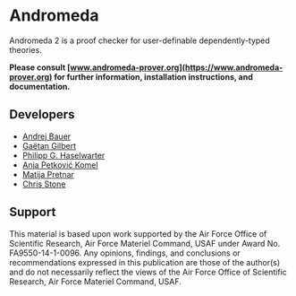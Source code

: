 # Andromeda

Andromeda 2 is a proof checker for user-definable dependently-typed theories.

**Please consult [www.andromeda-prover.org](https://www.andromeda-prover.org) for further information, installation instructions, and documentation.**

## Developers

* [Andrej Bauer](https://andrej.com/)
* [Gaëtan Gilbert](https://github.com/SkySkimmer)
* [Philipp G. Haselwarter](https://www.haselwarter.org/~philipp/)
* [Anja Petković Komel](https://anjapetkovic.com/)
* [Matija Pretnar](http://matija.pretnar.info/)
* [Chris Stone](https://www.cs.hmc.edu/~stone/)


## Support

This material is based upon work supported by the Air Force Office of Scientific Research,
Air Force Materiel Command, USAF under Award No. FA9550-14-1-0096. Any opinions, findings,
and conclusions or recommendations expressed in this publication are those of the
author(s) and do not necessarily reflect the views of the Air Force Office of Scientific
Research, Air Force Materiel Command, USAF.
